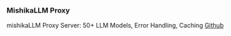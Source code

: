 ### MishikaLLM Proxy
mishikaLLM Proxy Server: 50+ LLM Models, Error Handling, Caching
[Github](https://github.com/skorpland/mishikallm/tree/main/proxy-server)